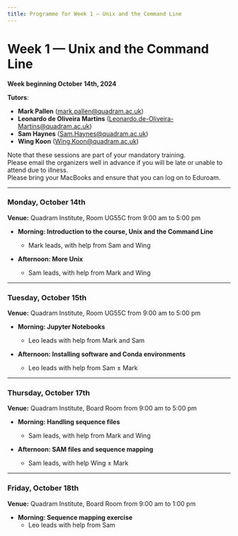 ```yaml
---
title: Programme for Week 1 — Unix and the Command Line
---
```


# Week 1 — Unix and the Command Line

**Week beginning October 14th, 2024**

**Tutors**:

- **Mark Pallen** ([mark.pallen@quadram.ac.uk](mailto:mark.pallen@quadram.ac.uk))
- **Leonardo de Oliveira Martins** ([Leonardo.de-Oliveira-Martins@quadram.ac.uk](Leonardo.de-Oliveira-Martins@quadram.ac.uk))
- **Sam Haynes** ([Sam.Haynes@quadram.ac.uk](Sam.Haynes@quadram.ac.uk))
- **Wing Koon** ([Wing.Koon@quadram.ac.uk](Wing.Koon@quadram.ac.uk))


Note that these sessions are part of your mandatory training.  
Please email the organizers well in advance if you will be late or unable to attend due to illness.  
Please bring your MacBooks and ensure that you can log on to Eduroam.

***

### Monday, October 14th

**Venue:** Quadram Institute, Room UG55C from 9:00 am to 5:00 pm 

- **Morning: Introduction to the course, Unix and the Command Line** 
  - Mark leads, with help from Sam and Wing

- **Afternoon: More Unix** 
  - Sam leads, with help from Mark and Wing

***

### Tuesday, October 15th

**Venue:** Quadram Institute, Room UG55C from 9:00 am to 5:00 pm


- **Morning: Jupyter Notebooks**
  - Leo leads with help from Mark and Sam

- **Afternoon: Installing software and Conda environments**
  - Leo leads with help from Sam ± Mark


***

### Thursday, October 17th

**Venue:** Quadram Institute, Board Room from 9:00 am to 5:00 pm

- **Morning: Handling sequence files**
  - Sam leads, with help from Mark and Wing

- **Afternoon: SAM files and sequence mapping**
  - Sam leads, with help Wing ± Mark

***

### Friday, October 18th

**Venue:** Quadram Institute, Board Room from 9:00 am to 1:00 pm


- **Morning: Sequence mapping exercise**
  - Leo leads with help from Sam

